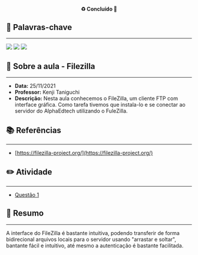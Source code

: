 <h4 align="center"> 
♻️ Concluído 🚀
</h4>

## 🔑 Palavras-chave
---

![](https://img.shields.io/static/v1?label&message=FTP&color=red)
![](https://img.shields.io/static/v1?label&message=Cliente&color=blue)
![](https://img.shields.io/static/v1?label&message=FileZilla&color=green)

## 📖 Sobre a aula - Filezilla
---

-  **Data:** 25/11/2021
-  **Professor:** Kenji Taniguchi
-  **Descrição:** Nesta aula conhecemos o FileZilla, um cliente FTP com interface gráfica. Como tarefa tivemos que instala-lo e se conectar ao servidor do AlphaEdtech utilizando o FuleZilla.

## 📚 Referências
---

- [https://filezilla-project.org/](https://filezilla-project.org/)

## ✏️ Atividade
---

- [Questão 1](questao-1/README.md)

## 📒 Resumo
---

A interface do FileZilla é bastante intuitiva, podendo transferir de forma bidirecional arquivos locais para o servidor usando "arrastar e soltar", bantante fácil e intuitivo, até mesmo a autenticação é bastante facilitada.
